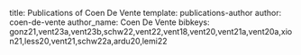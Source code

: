 title: Publications of Coen De Vente
template: publications-author
author: coen-de-vente
author_name: Coen De Vente
bibkeys: gonz21,vent23a,vent23b,schw22,vent22,vent18,vent20,vent21a,vent20a,xion21,less20,vent21,schw22a,ardu20,lemi22